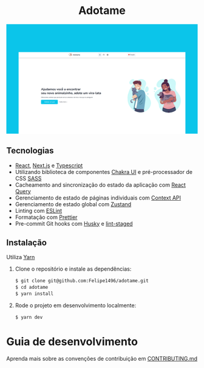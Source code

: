 <h1 align="center">Adotame</h1>

<img src="/docs/images/thumb.png" alt="Application image" />

## Tecnologias

- [React](https://reactjs.org/), [Next.js](https://nextjs.org/) e [Typescript](https://www.typescriptlang.org/)
- Utilizando biblioteca de componentes [Chakra UI](https://chakra-ui.com/) e pré-processador de CSS [SASS](https://sass-lang.com/)
- Cacheamento and sincronização do estado da aplicação com [React Query](https://react-query.tanstack.com/)
- Gerenciamento de estado de páginas individuais com [Context API](https://reactjs.org/docs/context.html)
- Gerenciamento de estado global com [Zustand](https://zustand-demo.pmnd.rs/)
- Linting com [ESLint](https://eslint.org/)
- Formatação com [Prettier](https://prettier.io/)
- Pre-commit Git hooks com [Husky](https://github.com/typicode/husky) e [lint-staged](https://github.com/okonet/lint-staged)

## Instalação

Utiliza [Yarn](https://yarnpkg.com/)

1. Clone o repositório e instale as dependências:
   ```bash
   $ git clone git@github.com:Felipe1496/adotame.git
   $ cd adotame
   $ yarn install
   ```
2. Rode o projeto em desenvolvimento localmente:
   ```bash
   $ yarn dev
   ```

# Guia de desenvolvimento

Aprenda mais sobre as convenções de contribuição em [CONTRIBUTING.md](./CONTRIBUTING.md)

